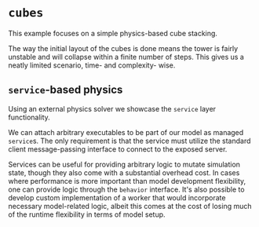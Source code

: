 # `cubes`

This example focuses on a simple physics-based cube stacking.

The way the initial layout of the cubes is done means the tower is fairly
unstable and will collapse within a finite number of steps. This gives us
a neatly limited scenario, time- and complexity- wise.


## `service`-based physics

Using an external physics solver we showcase the `service` layer functionality.

We can attach arbitrary executables to be part of our model as managed
`service`s. The only requirement is that the service must utilize the standard
client message-passing interface to connect to the exposed server.

Services can be useful for providing arbitrary logic to mutate simulation
state, though they also come with a substantial overhead cost. In cases where
performance is more important than model development flexibility, one can
provide logic through the `behavior` interface. It's also possible to develop
custom implementation of a worker that would incorporate necessary
model-related logic, albeit this comes at the cost of losing much of the
runtime flexibility in terms of model setup.

